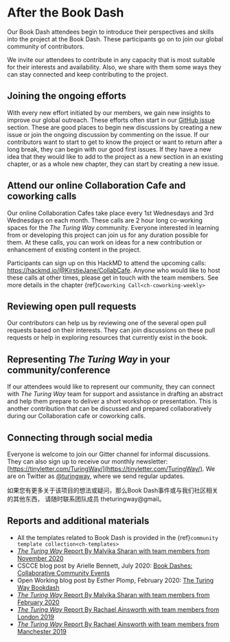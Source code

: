 # After the Book Dash

Our Book Dash attendees begin to introduce their perspectives and skills into the project at the Book Dash. These participants go on to join our global community of contributors.

We invite our attendees to contribute in any capacity that is most suitable for their interests and availability. Also, we share with them some ways they can stay connected and keep contributing to the project.

## Joining the ongoing efforts

With every new effort initiated by our members, we gain new insights to improve our global outreach. These efforts often start in our [GitHub issue](https://github.com/alan-turing-institute/the-turing-way/issues) section. These are good places to begin new discussions by creating a new issue or join the ongoing discussion by commenting on the issue. If our contributors want to start to get to know the project or want to return after a long break, they can begin with our good first issues. If they have a new idea that they would like to add to the project as a new section in an existing chapter, or as a whole new chapter, they can start by creating a new issue.

## Attend our online Collaboration Cafe and coworking calls

Our online Collaboration Cafes take place every 1st Wednesdays and 3rd Wednesdays on each month. These calls are 2 hour long co-working spaces for the _The Turing Way_ community. Everyone interested in learning from or developing this project can join us for any duration possible for them. At these calls, you can work on ideas for a new contribution or enhancement of existing content in the project.

Participants can sign up on this HackMD to attend the upcoming calls: https://hackmd.io/@KirstieJane/CollabCafe. Anyone who would like to host these calls at other times, please get in touch with the team members. See more details in the chapter {ref}`Coworking Call<ch-coworking-weekly>`

## Reviewing open pull requests

Our contributors can help us by reviewing one of the several open pull requests based on their interests. They can join discussions on these pull requests or help in exploring resources that currently exist in the book.

## Representing _The Turing Way_ in your community/conference

If our attendees would like to represent our community, they can connect with _The Turing Way_ team for support and assistance in drafting an abstract and help them prepare to deliver a short workshop or presentation. This is another contribution that can be discussed and prepared collaboratively during our Collaboration cafe or coworking calls.

## Connecting through social media

Everyone is welcome to join our Gitter channel for informal discussions. They can also sign up to receive our monthly newsletter: [https://tinyletter.com/TuringWay/](https://tinyletter.com/TuringWay/). We are on Twitter as [@turingway](https://twitter.com/turingway), where we send regular updates.

如果您有更多关于该项目的想法或疑问，那么Book Dash事件或与我们社区相关的其他东西， 请随时联系团队成员
theturingway@gmail。</p> 



## Reports and additional materials

- All the templates related to Book Dash is provided in the {ref}`community template collection<ch-templates>`
- [_The Turing Way_ Report By Malvika Sharan with team members from November 2020](https://github.com/alan-turing-institute/the-turing-way/blob/book-dash-chapter/workshops/book-dash/book-dash-nov20-report.md)
- CSCCE blog post by Arielle Bennett, July 2020: [Book Dashes: Collaborative Community Events](https://www.cscce.org/2020/07/09/book-dashes-collaborative-community-events/)
- Open Working blog post by Esther Plomp, February 2020: [The Turing Way Bookdash](https://openworking.wordpress.com/2020/02/27/the-turing-way-bookdash/)
- [_The Turing Way_ Report By Malvika Sharan with team members from February 2020](https://github.com/alan-turing-institute/the-turing-way/blob/book-dash-chapter/workshops/book-dash/book-dash-feb20-report.md)
- [_The Turing Way_ Report By Rachael Ainsworth with team members from London 2019](https://github.com/alan-turing-institute/the-turing-way/blob/main/workshops/book-dash/book-dash-ldn-report.md)
- [_The Turing Way_ Report By Rachael Ainsworth with team members from Manchester 2019](https://github.com/alan-turing-institute/the-turing-way/blob/main/workshops/book-dash/book-dash-mcr-report.md)

